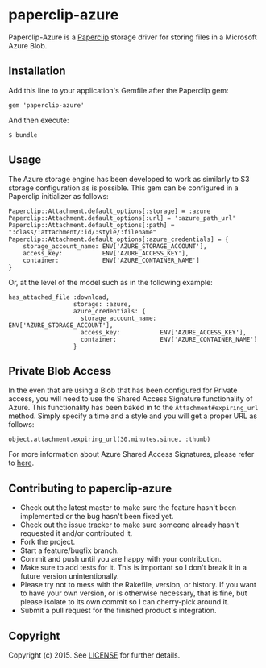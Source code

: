 # paperclip-azure

Paperclip-Azure is a [Paperclip](https://github.com/thoughtbot/paperclip) storage driver for storing files in a Microsoft Azure Blob.

## Installation

Add this line to your application's Gemfile after the Paperclip gem:

    gem 'paperclip-azure'

And then execute:

    $ bundle

## Usage

The Azure storage engine has been developed to work as similarly to S3 storage configuration as is possible.  This gem can be configured in a Paperclip initializer as follows:

    Paperclip::Attachment.default_options[:storage] = :azure
    Paperclip::Attachment.default_options[:url] = ':azure_path_url'
    Paperclip::Attachment.default_options[:path] = ":class/:attachment/:id/:style/:filename"
    Paperclip::Attachment.default_options[:azure_credentials] = {
        storage_account_name: ENV['AZURE_STORAGE_ACCOUNT'],
        access_key:           ENV['AZURE_ACCESS_KEY'],
        container:            ENV['AZURE_CONTAINER_NAME']
    }

Or, at the level of the model such as in the following example:

    has_attached_file :download, 
                      storage: :azure,
                      azure_credentials: {
                        storage_account_name: ENV['AZURE_STORAGE_ACCOUNT'],
                        access_key:           ENV['AZURE_ACCESS_KEY'],
                        container:            ENV['AZURE_CONTAINER_NAME']
                      }


## Private Blob Access

In the even that are using a Blob that has been configured for Private access, you will need to use the Shared Access Signature functionality of Azure.  This functionality has been baked in to the `Attachment#expiring_url` method. Simply specify a time and a style and you will get a proper URL as follows:

    object.attachment.expiring_url(30.minutes.since, :thumb)

For more information about Azure Shared Access Signatures, please refer to [here](http://azure.microsoft.com/en-us/documentation/articles/storage-dotnet-shared-access-signature-part-1/).

## Contributing to paperclip-azure
 
* Check out the latest master to make sure the feature hasn't been implemented or the bug hasn't been fixed yet.
* Check out the issue tracker to make sure someone already hasn't requested it and/or contributed it.
* Fork the project.
* Start a feature/bugfix branch.
* Commit and push until you are happy with your contribution.
* Make sure to add tests for it. This is important so I don't break it in a future version unintentionally.
* Please try not to mess with the Rakefile, version, or history. If you want to have your own version, or is otherwise necessary, that is fine, but please isolate to its own commit so I can cherry-pick around it.
* Submit a pull request for the finished product's integration.

## Copyright

Copyright (c) 2015. See [LICENSE](LICENSE.txt) for
further details.

